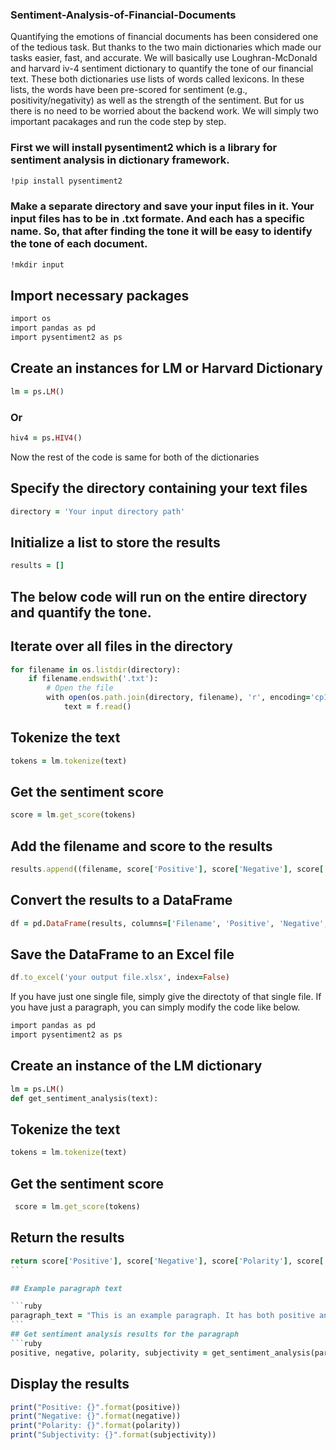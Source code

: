 ### Sentiment-Analysis-of-Financial-Documents
Quantifying the emotions of financial documents has been considered one of the tedious task. But thanks to the two main dictionaries which made our tasks easier, fast, and accurate. We will basically use Loughran-McDonald and harvard iv-4 sentiment dictionary to quantify the tone of our financial text. 
These both dictionaries use lists of words called lexicons. In these lists, the words have been pre-scored for sentiment (e.g., positivity/negativity) as well as the strength of the sentiment. But for us there is no need to be worried about the backend work. We will simply two important pacakages and run the code step by step. 

### First we will install pysentiment2 which is a library for sentiment analysis in dictionary framework.

```ruby
!pip install pysentiment2
```

### Make a separate directory and save your input files in it. Your input files has to be in .txt formate. And each has a specific name. So, that after finding the tone it will be easy to identify the tone of each document. 
```ruby
!mkdir input
```

## Import necessary packages 
```ruby
import os
import pandas as pd
import pysentiment2 as ps
```

## Create an instances for LM or Harvard Dictionary
```ruby
lm = ps.LM()
```
### Or
```ruby
hiv4 = ps.HIV4()
```

Now the rest of the code is same for both of the dictionaries

## Specify the directory containing your text files

```ruby
directory = 'Your input directory path'
```

## Initialize a list to store the results
```ruby
results = []
```
## The below code will run on the entire directory and quantify the tone.
## Iterate over all files in the directory
```ruby
for filename in os.listdir(directory):
    if filename.endswith('.txt'):
        # Open the file
        with open(os.path.join(directory, filename), 'r', encoding='cp1252') as f:
            text = f.read()
```

## Tokenize the text
```ruby
tokens = lm.tokenize(text)
```

## Get the sentiment score
```ruby
score = lm.get_score(tokens)
```

## Add the filename and score to the results
```ruby
results.append((filename, score['Positive'], score['Negative'], score['Polarity'], score['Subjectivity']))
```

## Convert the results to a DataFrame
```ruby
df = pd.DataFrame(results, columns=['Filename', 'Positive', 'Negative', 'Polarity', 'Subjectivity'])
```

## Save the DataFrame to an Excel file
```ruby
df.to_excel('your output file.xlsx', index=False)
```

If you have just one single file, simply give the directoty of that single file. If you have just a paragraph, you can simply modify the code like below.

```ruby
import pandas as pd
import pysentiment2 as ps
```

## Create an instance of the LM dictionary
```ruby
lm = ps.LM()
def get_sentiment_analysis(text):
```

## Tokenize the text
```ruby
tokens = lm.tokenize(text)
```

## Get the sentiment score
```ruby
 score = lm.get_score(tokens)
```

## Return the results

````ruby
return score['Positive'], score['Negative'], score['Polarity'], score['Subjectivity']
```

## Example paragraph text

```ruby
paragraph_text = "This is an example paragraph. It has both positive and negative sentiments."
```
## Get sentiment analysis results for the paragraph
```ruby
positive, negative, polarity, subjectivity = get_sentiment_analysis(paragraph_text)
````

## Display the results
```ruby
print("Positive: {}".format(positive))
print("Negative: {}".format(negative))
print("Polarity: {}".format(polarity))
print("Subjectivity: {}".format(subjectivity))
```



